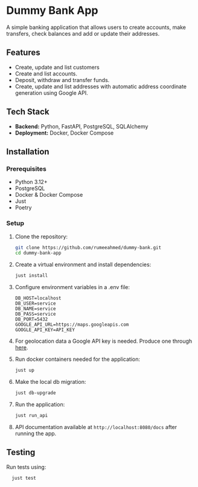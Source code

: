 # Dummy Bank App

A simple banking application that allows users to create accounts, make transfers, 
check balances and add or update their addresses.

## Features

- Create, update and list customers
- Create and list accounts.
- Deposit, withdraw and transfer funds.
- Create, update and list addresses with automatic address coordinate generation using 
Google API.

## Tech Stack

- **Backend:** Python, FastAPI, PostgreSQL, SQLAlchemy
- **Deployment:** Docker, Docker Compose

## Installation

### Prerequisites
- Python 3.12+
- PostgreSQL
- Docker & Docker Compose
- Just
- Poetry

### Setup

1. Clone the repository:
   ```sh
   git clone https://github.com/rumeeahmed/dummy-bank.git
   cd dummy-bank-app
   ```
2. Create a virtual environment and install dependencies:
   ```sh
   just install
   ```
3. Configure environment variables in a .env file:
   ```
   DB_HOST=localhost
   DB_USER=service
   DB_NAME=service
   DB_PASS=service
   DB_PORT=5432
   GOOGLE_API_URL=https://maps.googleapis.com
   GOOGLE_API_KEY=API_KEY
   ```
4. For geolocation data a Google API key is needed. Produce one
   through [here](https://developers.google.com/maps/documentation/geocoding/get-api-key).


5. Run docker containers needed for the application:
   ```sh
   just up
   ```
6. Make the local db migration:
   ```sh
   just db-upgrade
   ```
7. Run the application:
   ```sh
   just run_api
   ```
8. API documentation available at `http://localhost:8080/docs`
after running the app.

## Testing

Run tests using:
```sh
  just test
```